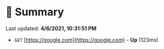 # 📖 Summary
Last updated: **4/6/2021, 10:31:51 PM**

- `GET` [https://google.com](https://google.com) - **Up** (123ms)

